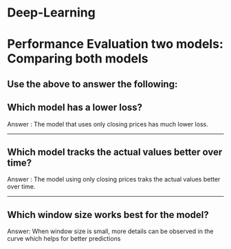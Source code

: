 # Deep-Learning

# Performance Evaluation two models: Comparing both models 

## Use the above to answer the following:

   ## Which model has a lower loss?
   Answer : The model that uses only closing prices has much lower loss. 
   _____________________________________________________________________________________________________
   
   ## Which model tracks the actual values better over time?
   Answer : The model using only closing prices traks the actual values better over time. 

________________________________________________________________________________________________________________
   ## Which window size works best for the model?
   Answer: When window size is small, more details can be observed in the curve which helps for better predictions 
